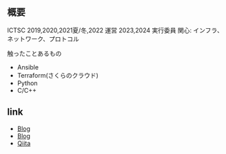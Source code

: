 
## 概要
ICTSC 2019,2020,2021夏/冬,2022 運営  2023,2024 実行委員
関心: インフラ、ネットワーク、プロトコル

  
触ったことあるもの
- Ansible
- Terraform(さくらのクラウド)
- Python
- C/C++
  
## link
- [Blog](https://hackmd.io/@siberiy4)
- [Blog](https://yokanyukari.hatenablog.com/)  
- [Qiita](https://qiita.com/siberiy4)  
